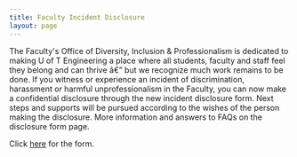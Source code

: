 ```yaml
---
title: Faculty Incident Disclosure
layout: page
---
```



 The Faculty's Office of Diversity, Inclusion & Professionalism is dedicated to making U of T Engineering a place where all students, faculty and staff feel they belong and can thrive â€” but we recognize much work remains to be done. If you witness or experience an incident of discrimination, harassment or harmful unprofessionalism in the Faculty, you can now make a confidential disclosure through the new incident disclosure form. Next steps and supports will be pursued according to the wishes of the person making the disclosure. More information and answers to FAQs on the disclosure form page.

 Click <a href='https://www.engineering.utoronto.ca/about/equity-diversity-and-inclusion/disclosing-incidents-of-bias-discrimination-harassment-or-unprofessionalism'>here</a> for the form. <!-- Main Content End -->